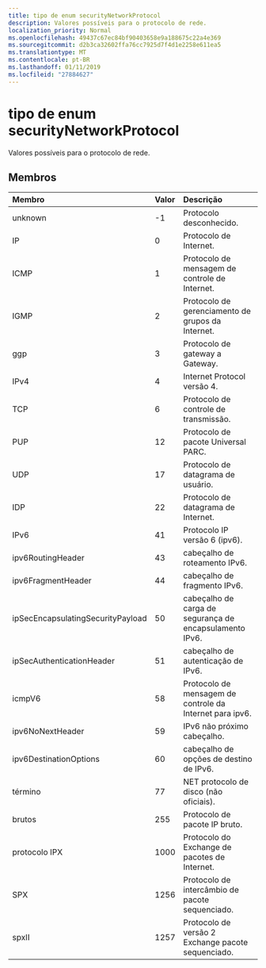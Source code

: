 ```yaml
---
title: tipo de enum securityNetworkProtocol
description: Valores possíveis para o protocolo de rede.
localization_priority: Normal
ms.openlocfilehash: 49437c67ec84bf90403658e9a188675c22a4e369
ms.sourcegitcommit: d2b3ca32602ffa76cc7925d7f4d1e2258e611ea5
ms.translationtype: MT
ms.contentlocale: pt-BR
ms.lasthandoff: 01/11/2019
ms.locfileid: "27884627"
---
```

# <a name="securitynetworkprotocol-enum-type"></a>tipo de enum securityNetworkProtocol

Valores possíveis para o protocolo de rede.

## <a name="members"></a>Membros

|Membro|Valor|Descrição|
|:---|:---|:---|
|unknown|-1|Protocolo desconhecido.|
|IP|0|Protocolo de Internet.|
|ICMP|1| Protocolo de mensagem de controle de Internet.|
|IGMP|2| Protocolo de gerenciamento de grupos da Internet.|
|ggp|3| Protocolo de gateway a Gateway.|
|IPv4|4| Internet Protocol versão 4.|
|TCP|6| Protocolo de controle de transmissão.|
|PUP|12| Protocolo de pacote Universal PARC.|
|UDP|17| Protocolo de datagrama de usuário.|
|IDP|22| Protocolo de datagrama de Internet.|
|IPv6|41| Protocolo IP versão 6 (ipv6).|
|ipv6RoutingHeader|43| cabeçalho de roteamento IPv6.|
|ipv6FragmentHeader|44| cabeçalho de fragmento IPv6.|
|ipSecEncapsulatingSecurityPayload|50| cabeçalho de carga de segurança de encapsulamento IPv6.|
|ipSecAuthenticationHeader|51| cabeçalho de autenticação de IPv6.|
|icmpV6|58| Protocolo de mensagem de controle da Internet para ipv6.|
|ipv6NoNextHeader|59| IPv6 não próximo cabeçalho.|
|ipv6DestinationOptions|60| cabeçalho de opções de destino de IPv6.|
|término|77| NET protocolo de disco (não oficiais).|
|brutos|255| Protocolo de pacote IP bruto.|
|protocolo IPX|1000| Protocolo do Exchange de pacotes de Internet.|
|SPX|1256| Protocolo de intercâmbio de pacote sequenciado.|
|spxII|1257| Protocolo de versão 2 Exchange pacote sequenciado.|
